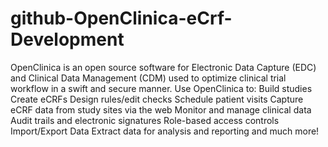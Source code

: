 # github-OpenClinica-eCrf-Development
OpenClinica is an open source software for Electronic Data Capture (EDC) and Clinical Data Management (CDM) used to optimize clinical trial workflow in a swift and secure manner. Use OpenClinica to:
Build studies
Create eCRFs
Design rules/edit checks
Schedule patient visits
Capture eCRF data from study sites via the web
Monitor and manage clinical data
Audit trails and electronic signatures
Role-based access controls
Import/Export Data
Extract data for analysis and reporting
and much more!
